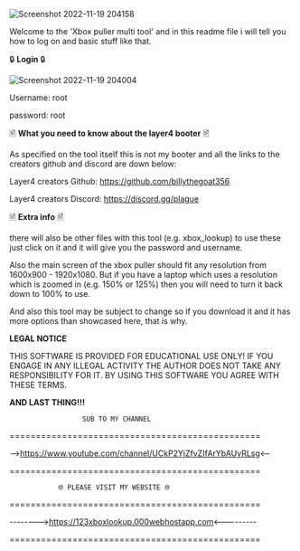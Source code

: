 ![Screenshot 2022-11-19 204158](https://user-images.githubusercontent.com/117538886/202870878-ff80bee7-05fa-48a5-bbb1-cf36eca45178.jpg)

Welcome to the 'Xbox puller multi tool' and in this readme file i will tell you how to log on and basic stuff like that.

🔒 **Login** 🔒

![Screenshot 2022-11-19 204004](https://user-images.githubusercontent.com/117538886/202870839-bc46b5f8-bf6c-46f9-b83b-89a77667e655.jpg)

Username: root

password: root

🖹 **What you need to know about the layer4 booter** 🖹

As specified on the tool itself this is not my booter and all the links to the creators github and discord are down below:

Layer4 creators Github: https://github.com/billythegoat356

Layer4 creators Discord: https://discord.gg/plague

🖹 **Extra info** 🖹

there will also be other files with this tool (e.g. xbox_lookup) to use these just click on it and it will give you the password and username.

Also the main screen of the xbox puller should fit any resolution from 1600x900 - 1920x1080. But if you have a laptop which uses a resolution which is zoomed in (e.g. 150% or 125%) then you will need to turn it back down to 100% to use.

And also this tool may be subject to change so if you download it and it has more options than showcased here, that is why.

**LEGAL NOTICE**

THIS SOFTWARE IS PROVIDED FOR EDUCATIONAL USE ONLY! IF YOU ENGAGE IN ANY ILLEGAL ACTIVITY THE AUTHOR DOES NOT TAKE ANY RESPONSIBILITY FOR IT. BY USING THIS SOFTWARE YOU AGREE WITH THESE TERMS.

**AND LAST THING!!!**

                      SUB TO MY CHANNEL

================================================

-->https://www.youtube.com/channel/UCkP2YjZfvZIfArYbAUyRLsg<--

================================================

                🌐 PLEASE VISIT MY WEBSITE 🌐

================================================

-------->https://123xboxlookup.000webhostapp.com<---------

================================================
